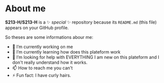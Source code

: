 # About me


**S213-H/S213-H** is a ✨ _special_ ✨ repository because its `README.md` (this file) appears on your GitHub profile.

So theses are some informations abour me:

- 🔭 I’m currently working on me
- 🌱 I’m currently learning how does this plateform work
- 🤔 I’m looking for help with EVERYTHING I am new on this plateform and I don't really understand how it works.
- 📫 How to reach me you can't
- ⚡ Fun fact: I have curly hairs.

